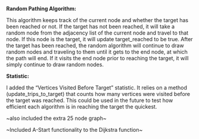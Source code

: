 **Random Pathing Algorithm:**

This algorithm keeps track of the current node and whether the target has been reached or not. If the target has not been reached, it will take a random node from the adjacency list of the current node and travel to that node. If this node is the target, it will update target\_reached to be true. After the target has been reached, the random algorithm will continue to draw random nodes and traveling to them until it gets to the end node, at which the path will end. If it visits the end node prior to reaching the target, it will simply continue to draw random nodes.

**Statistic:**

I added the “Vertices Visited Before Target” statistic. It relies on a method (update\_trips\_to\_target) that counts how many vertices were visited before the target was reached. This could be used in the future to test how efficient each algorithm is in reaching the target the quickest.

~also included the extra 25 node graph~

~Included A-Start functionality to the Dijkstra function~